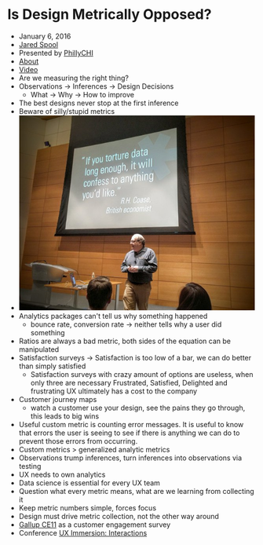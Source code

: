 # Is Design Metrically Opposed? 
* January 6, 2016
* [Jared Spool](https://twitter.com/jmspool)
* Presented by [PhillyCHI](http://phillychi.acm.org/)
* [About](https://www.uie.com/jared-live/#design-opposed)
* [Video](https://player.vimeo.com/video/138359368)
* Are we measuring the right thing?
* Observations -> Inferences -> Design Decisions
  * What -> Why -> How to improve
* The best designs never stop at the first inference
* Beware of silly/stupid metrics
* ![Metric Data](images/JaredSpool/JaredSpool.jpg)
* Analytics packages can't tell us why something happened
  * bounce rate, conversion rate -> neither tells why a user did something
* Ratios are always a bad metric, both sides of the equation can be manipulated
* Satisfaction surveys -> Satisfaction is too low of a bar, we can do better than simply satisfied
  * Satisfaction surveys with crazy amount of options are useless, when only three are necessary Frustrated, Satisfied, Delighted and frustrating UX ultimately has a cost to the company
* Customer journey maps
  * watch a customer use your design, see the pains they go through, this leads to big wins
* Useful custom metric is counting error messages. It is useful to know that errors the user is seeing to see if there is anything we can do to prevent those errors from occurring.
* Custom metrics > generalized analytic metrics
* Observations trump inferences, turn inferences into observations via testing
* UX needs to own analytics
* Data science is essential for every UX team
* Question what every metric means, what are we learning from collecting it
* Keep metric numbers simple, forces focus
* Design must drive metric collection, not the other way around
* [Gallup CE11](http://www.gallup.com/businessjournal/745/constant-customer.aspx) as a customer engagement survey 
* Conference [UX Immersion: Interactions](https://uxi16.uie.com)
